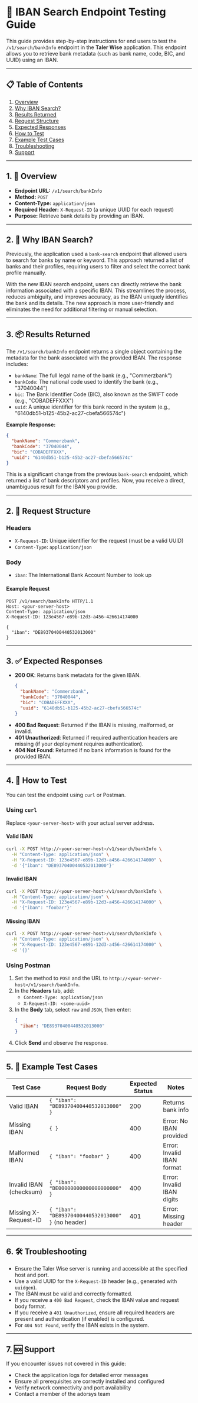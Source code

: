# 🏦 IBAN Search Endpoint Testing Guide

This guide provides step-by-step instructions for end users to test the `/v1/search/bankInfo` endpoint in the **Taler Wise** application. This endpoint allows you to retrieve bank metadata (such as bank name, code, BIC, and UUID) using an IBAN.

---

## 📋 Table of Contents

1. [Overview](#overview)
2. [Why IBAN Search?](#why-iban-search)
3. [Results Returned](#results-returned)
4. [Request Structure](#request-structure)
5. [Expected Responses](#expected-responses)
6. [How to Test](#how-to-test)
7. [Example Test Cases](#example-test-cases)
8. [Troubleshooting](#troubleshooting)
9. [Support](#support)

---

## 1. 📝 Overview

- **Endpoint URL:** `/v1/search/bankInfo`
- **Method:** `POST`
- **Content-Type:** `application/json`
- **Required Header:** `X-Request-ID` (a unique UUID for each request)
- **Purpose:** Retrieve bank details by providing an IBAN.

---

## 2. 🔄 Why IBAN Search?

Previously, the application used a `bank-search` endpoint that allowed users to search for banks by name or keyword. This approach returned a list of banks and their profiles, requiring users to filter and select the correct bank profile manually.

With the new IBAN search endpoint, users can directly retrieve the bank information associated with a specific IBAN. This streamlines the process, reduces ambiguity, and improves accuracy, as the IBAN uniquely identifies the bank and its details. The new approach is more user-friendly and eliminates the need for additional filtering or manual selection.

---

## 3. 📦 Results Returned

The `/v1/search/bankInfo` endpoint returns a single object containing the metadata for the bank associated with the provided IBAN. The response includes:

- `bankName`: The full legal name of the bank (e.g., "Commerzbank")
- `bankCode`: The national code used to identify the bank (e.g., "37040044")
- `bic`: The Bank Identifier Code (BIC), also known as the SWIFT code (e.g., "COBADEFFXXX")
- `uuid`: A unique identifier for this bank record in the system (e.g., "6140db51-b125-45b2-ac27-cbefa566574c")

**Example Response:**
```json
{
  "bankName": "Commerzbank",
  "bankCode": "37040044",
  "bic": "COBADEFFXXX",
  "uuid": "6140db51-b125-45b2-ac27-cbefa566574c"
}
```

This is a significant change from the previous `bank-search` endpoint, which returned a list of bank descriptors and profiles. Now, you receive a direct, unambiguous result for the IBAN you provide.

---

## 2. 📨 Request Structure

### Headers
- `X-Request-ID`: Unique identifier for the request (must be a valid UUID)
- `Content-Type`: `application/json`

### Body
- `iban`: The International Bank Account Number to look up

#### Example Request

```http
POST /v1/search/bankInfo HTTP/1.1
Host: <your-server-host>
Content-Type: application/json
X-Request-ID: 123e4567-e89b-12d3-a456-426614174000

{
  "iban": "DE89370400440532013000"
}
```

---

## 3. ✅ Expected Responses

- **200 OK**: Returns bank metadata for the given IBAN.
  ```json
  {
    "bankName": "Commerzbank",
    "bankCode": "37040044",
    "bic": "COBADEFFXXX",
    "uuid": "6140db51-b125-45b2-ac27-cbefa566574c"
  }
  ```
- **400 Bad Request**: Returned if the IBAN is missing, malformed, or invalid.
- **401 Unauthorized**: Returned if required authentication headers are missing (if your deployment requires authentication).
- **404 Not Found**: Returned if no bank information is found for the provided IBAN.

---

## 4. 🧪 How to Test

You can test the endpoint using `curl` or Postman.

### Using `curl`

Replace `<your-server-host>` with your actual server address.

#### Valid IBAN
```bash
curl -X POST http://<your-server-host>/v1/search/bankInfo \
  -H "Content-Type: application/json" \
  -H "X-Request-ID: 123e4567-e89b-12d3-a456-426614174000" \
  -d '{"iban": "DE89370400440532013000"}'
```

#### Invalid IBAN
```bash
curl -X POST http://<your-server-host>/v1/search/bankInfo \
  -H "Content-Type: application/json" \
  -H "X-Request-ID: 123e4567-e89b-12d3-a456-426614174000" \
  -d '{"iban": "foobar"}'
```

#### Missing IBAN
```bash
curl -X POST http://<your-server-host>/v1/search/bankInfo \
  -H "Content-Type: application/json" \
  -H "X-Request-ID: 123e4567-e89b-12d3-a456-426614174000" \
  -d '{}'
```

### Using Postman

1. Set the method to `POST` and the URL to `http://<your-server-host>/v1/search/bankInfo`.
2. In the **Headers** tab, add:
   - `Content-Type: application/json`
   - `X-Request-ID: <some-uuid>`
3. In the **Body** tab, select `raw` and `JSON`, then enter:
   ```json
   {
     "iban": "DE89370400440532013000"
   }
   ```
4. Click **Send** and observe the response.

---

## 5. 🧾 Example Test Cases

| Test Case                | Request Body                        | Expected Status | Notes                        |
|--------------------------|-------------------------------------|-----------------|------------------------------|
| Valid IBAN               | `{ "iban": "DE89370400440532013000" }` | 200             | Returns bank info            |
| Missing IBAN             | `{ }`                               | 400             | Error: No IBAN provided      |
| Malformed IBAN           | `{ "iban": "foobar" }`              | 400             | Error: Invalid IBAN format   |
| Invalid IBAN (checksum)  | `{ "iban": "DE00000000000000000000" }` | 400             | Error: Invalid IBAN digits   |
| Missing X-Request-ID     | `{ "iban": "DE89370400440532013000" }` (no header) | 401 | Error: Missing header        |

---

## 6. 🛠️ Troubleshooting

- Ensure the Taler Wise server is running and accessible at the specified host and port.
- Use a valid UUID for the `X-Request-ID` header (e.g., generated with `uuidgen`).
- The IBAN must be valid and correctly formatted.
- If you receive a `400 Bad Request`, check the IBAN value and request body format.
- If you receive a `401 Unauthorized`, ensure all required headers are present and authentication (if enabled) is configured.
- For `404 Not Found`, verify the IBAN exists in the system.

---

## 7. 🆘 Support

If you encounter issues not covered in this guide:

- Check the application logs for detailed error messages
- Ensure all prerequisites are correctly installed and configured
- Verify network connectivity and port availability
- Contact a member of the adorsys team
